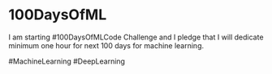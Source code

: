 # 100DaysOfML
I am starting #100DaysOfMLCode Challenge and I pledge that I will dedicate minimum one hour for next 100 days for machine learning.

#MachineLearning #DeepLearning